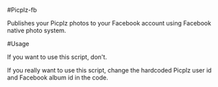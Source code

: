 #Picplz-fb

Publishes your Picplz photos to your Facebook account using Facebook native photo system.

#Usage

If you want to use this script, don't.

If you really want to use this script, change the hardcoded Picplz user id and Facebook album id in the code.

